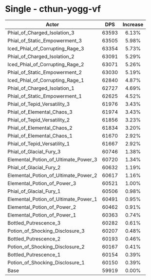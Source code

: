 # Single - cthun-yogg-vf
| Actor | DPS | Increase |
|---|:---:|:---:|
|Phial_of_Charged_Isolation_3|63593|6.13%|
|Phial_of_Static_Empowerment_3|63505|5.98%|
|Iced_Phial_of_Corrupting_Rage_3|63354|5.73%|
|Phial_of_Charged_Isolation_2|63091|5.29%|
|Iced_Phial_of_Corrupting_Rage_2|63071|5.26%|
|Phial_of_Static_Empowerment_2|63030|5.19%|
|Iced_Phial_of_Corrupting_Rage_1|62840|4.87%|
|Phial_of_Charged_Isolation_1|62727|4.69%|
|Phial_of_Static_Empowerment_1|62625|4.52%|
|Phial_of_Tepid_Versatility_3|61976|3.43%|
|Phial_of_Elemental_Chaos_3|61974|3.43%|
|Phial_of_Tepid_Versatility_2|61856|3.23%|
|Phial_of_Elemental_Chaos_2|61834|3.20%|
|Phial_of_Elemental_Chaos_1|61670|2.92%|
|Phial_of_Tepid_Versatility_1|61667|2.92%|
|Phial_of_Glacial_Fury_3|60746|1.38%|
|Elemental_Potion_of_Ultimate_Power_3|60720|1.34%|
|Phial_of_Glacial_Fury_2|60632|1.19%|
|Elemental_Potion_of_Ultimate_Power_2|60617|1.16%|
|Elemental_Potion_of_Power_3|60521|1.00%|
|Phial_of_Glacial_Fury_1|60506|0.98%|
|Elemental_Potion_of_Ultimate_Power_1|60491|0.95%|
|Elemental_Potion_of_Power_2|60462|0.91%|
|Elemental_Potion_of_Power_1|60363|0.74%|
|Bottled_Putrescence_3|60282|0.61%|
|Potion_of_Shocking_Disclosure_3|60207|0.48%|
|Bottled_Putrescence_2|60193|0.46%|
|Potion_of_Shocking_Disclosure_2|60167|0.41%|
|Bottled_Putrescence_1|60154|0.39%|
|Potion_of_Shocking_Disclosure_1|60150|0.39%|
|Base|59919|0.00%|
